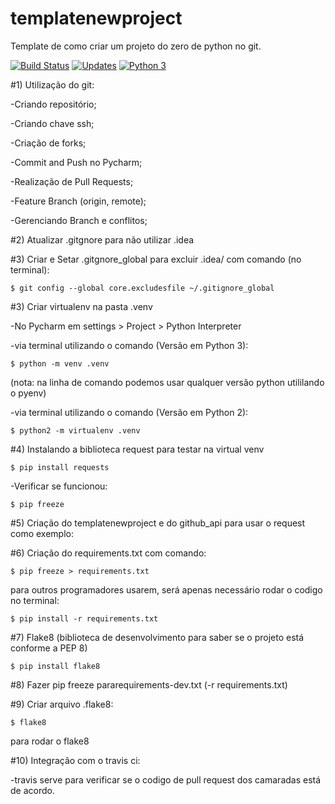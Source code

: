 # templatenewproject
Template de como criar um projeto do zero de python no git.

[![Build Status](https://app.travis-ci.com/JoaoZati/libpythonpro.svg?branch=master)](https://app.travis-ci.com/JoaoZati/libpythonpro)
[![Updates](https://pyup.io/repos/github/JoaoZati/templatenewproject/shield.svg)](https://pyup.io/repos/github/JoaoZati/templatenewproject/)
[![Python 3](https://pyup.io/repos/github/JoaoZati/templatenewproject/python-3-shield.svg)](https://pyup.io/repos/github/JoaoZati/templatenewproject/)


#1) Utilização do git:

-Criando repositório;

-Criando chave ssh;

-Criação de forks;

-Commit and Push no Pycharm;

-Realização de Pull Requests;

-Feature Branch (origin, remote);

-Gerenciando Branch e conflitos;

#2) Atualizar .gitgnore para não utilizar .idea

#3) Criar e Setar .gitgnore_global para excluir .idea/ com comando (no terminal):
```buildoutcfg
$ git config --global core.excludesfile ~/.gitignore_global
```

#3) Criar virtualenv na pasta .venv

-No Pycharm em settings > Project > Python Interpreter

-via terminal utilizando o comando (Versão em Python 3):
```buildoutcfg
$ python -m venv .venv
```

(nota: na linha de comando podemos usar qualquer versão python utililando o pyenv)

-via terminal utilizando o comando (Versão em Python 2):
```buildoutcfg
$ python2 -m virtualenv .venv
```


#4) Instalando a biblioteca request para testar na virtual venv
```buildoutcfg
$ pip install requests
```
-Verificar se funcionou:
```buildoutcfg
$ pip freeze
```

#5) Criação do templatenewproject e do github_api para usar o request como exemplo:

#6) Criação do requirements.txt com comando:
```buildoutcfg
$ pip freeze > requirements.txt
```
para outros programadores usarem, será apenas necessário rodar o codigo no terminal:
```buildoutcfg
$ pip install -r requirements.txt
```

#7) Flake8 (biblioteca de desenvolvimento para saber se o projeto está conforme a PEP 8)
```buildoutcfg
$ pip install flake8
```

#8) Fazer pip freeze pararequirements-dev.txt (-r requirements.txt)

#9) Criar arquivo .flake8:
```buildoutcfg
$ flake8
```
para rodar o flake8

#10) Integração com o travis ci:

-travis serve para verificar se o codigo de pull request dos camaradas está de acordo.